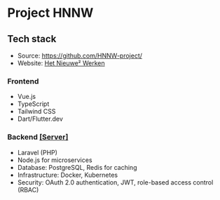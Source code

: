 #  Project HNNW

## Tech stack
- Source: https://github.com/HNNW-project/
- Website: [Het Nieuwe² Werken](https://hnnw.nl/)

### Frontend
* Vue.js
* TypeScript
* Tailwind CSS
* Dart/Flutter.dev

### Backend [[Server]](https://github.com/HNNW-project/server)
* Laravel (PHP) 
* Node.js for microservices
* Database: PostgreSQL, Redis for caching
* Infrastructure: Docker, Kubernetes
* Security: OAuth 2.0 authentication, JWT, role-based access control (RBAC)

